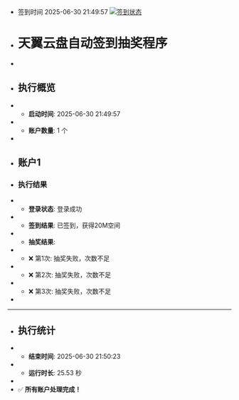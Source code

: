 - 签到时间 2025-06-30 21:49:57 [![签到状态](https://github.com/SimpleTry/189pan/actions/workflows/main.yml/badge.svg?branch=main)](https://github.com/SimpleTry/189pan/actions/workflows/main.yml)
- # 天翼云盘自动签到抽奖程序
- 
- ## 执行概览
- - **启动时间**: 2025-06-30 21:49:57
- - **账户数量**: 1 个
- 
- ## 账户1
- ### 执行结果
- - **登录状态**: 登录成功
- - **签到结果**: 已签到，获得20M空间
- - **抽奖结果**:
-   - ❌ 第1次: 抽奖失败，次数不足
-   - ❌ 第2次: 抽奖失败，次数不足
-   - ❌ 第3次: 抽奖失败，次数不足
- 
- ---
- ## 执行统计
- - **结束时间**: 2025-06-30 21:50:23
- - **运行时长**: 25.53 秒
- 
- ✅ **所有账户处理完成！**
